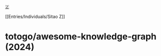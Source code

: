 [🇿](zotero://select/library/items/Y9XFASI5)

[[Entries/Individuals/Sitao Z]] 
# totogo/awesome-knowledge-graph (2024)

